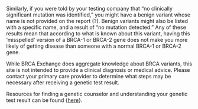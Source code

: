 Similarly, if you were told by your testing company that “no clinically significant mutation was identified,” you might have a benign variant whose name is not provided on the report \(?\). Benign variants might also be listed with a specific name, and a result of “no mutation detected.” Any of these results mean that according to what is known about this variant, having this ‘misspelled’ version of a BRCA-1 or BRCA-2 gene does not make you more likely of getting disease than someone with a normal BRCA-1 or BRCA-2 gene.

While BRCA Exchange does aggregate knowledge about BRCA variants, this site is not intended to provide a clinical diagnosis or medical advice. Please contact your primary care provider to determine what steps may be necessary after receiving a genetic test result.

Resources for finding a genetic counselor and understanding your genetic test result can be found {[here](/where-can-i-find-more-resources.md)}.

